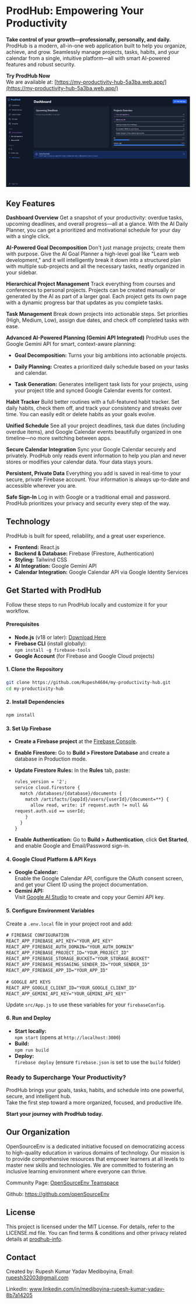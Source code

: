 # ProdHub: Empowering Your Productivity

**Take control of your growth—professionally, personally, and daily.**  
ProdHub is a modern, all-in-one web application built to help you organize, achieve, and grow. Seamlessly manage projects, tasks, habits, and your calendar from a single, intuitive platform—all with smart AI-powered features and robust security.

**Try ProdHub Now**  
We are available at: [https://my-productivity-hub-5a3ba.web.app/](https://my-productivity-hub-5a3ba.web.app/)

![ProdHub](images/dashboard_2.png)

## Key Features

**Dashboard Overview**
Get a snapshot of your productivity: overdue tasks, upcoming deadlines, and overall progress—all at a glance. With the AI Daily Planner, you can get a prioritized and motivational schedule for your day with a single click.

**AI-Powered Goal Decomposition**
Don't just manage projects; create them with purpose. Give the AI Goal Planner a high-level goal like "Learn web development," and it will intelligently break it down into a structured plan with multiple sub-projects and all the necessary tasks, neatly organized in your sidebar.

**Hierarchical Project Management**
Track everything from courses and conferences to personal projects. Projects can be created manually or generated by the AI as part of a larger goal. Each project gets its own page with a dynamic progress bar that updates as you complete tasks.

**Task Management**
Break down projects into actionable steps. Set priorities (High, Medium, Low), assign due dates, and check off completed tasks with ease.

**Advanced AI-Powered Planning (Gemini API Integrated)**
ProdHub uses the Google Gemini API for smart, context-aware planning:

  - **Goal Decomposition:** Turns your big ambitions into actionable projects.

  - **Daily Planning:** Creates a prioritized daily schedule based on your tasks and calendar.

  - **Task Generation:** Generates intelligent task lists for your projects, using your project title and synced Google Calendar events for context.

**Habit Tracker**
Build better routines with a full-featured habit tracker. Set daily habits, check them off, and track your consistency and streaks over time. You can easily edit or delete habits as your goals evolve.

**Unified Schedule**
See all your project deadlines, task due dates (including overdue items), and Google Calendar events beautifully organized in one timeline—no more switching between apps.

**Secure Calendar Integration**
Sync your Google Calendar securely and privately. ProdHub only reads event information to help you plan and never stores or modifies your calendar data. Your data stays yours.

**Persistent, Private Data**
Everything you add is saved in real-time to your secure, private Firebase account. Your information is always up-to-date and accessible wherever you are.

**Safe Sign-In**
Log in with Google or a traditional email and password. ProdHub prioritizes your privacy and security every step of the way.


## Technology

ProdHub is built for speed, reliability, and a great user experience.

- **Frontend:** React.js
- **Backend & Database:** Firebase (Firestore, Authentication)
- **Styling:** Tailwind CSS
- **AI Integration:** Google Gemini API
- **Calendar Integration:** Google Calendar API via Google Identity Services

## Get Started with ProdHub

Follow these steps to run ProdHub locally and customize it for your workflow.

#### Prerequisites

- **Node.js** (v18 or later): [Download Here](https://nodejs.org/)
- **Firebase CLI** (install globally):  
  `npm install -g firebase-tools`
- **Google Account** (for Firebase and Google Cloud projects)

#### 1. Clone the Repository

```sh
git clone https://github.com/Rupesh4604/my-productivity-hub.git
cd my-productivity-hub
```

#### 2. Install Dependencies

```sh
npm install
```

#### 3. Set Up Firebase

- **Create a Firebase project** at the [Firebase Console](https://console.firebase.google.com/).
- **Enable Firestore:** Go to **Build > Firestore Database** and create a database in Production mode.
- **Update Firestore Rules:** In the **Rules** tab, paste:

  ```
  rules_version = '2';
  service cloud.firestore {
    match /databases/{database}/documents {
      match /artifacts/{appId}/users/{userId}/{document=**} {
        allow read, write: if request.auth != null && request.auth.uid == userId;
      }
    }
  }
  ```

- **Enable Authentication:** Go to **Build > Authentication**, click **Get Started**, and enable Google and Email/Password sign-in.

#### 4. Google Cloud Platform & API Keys

- **Google Calendar:**  
  Enable the Google Calendar API, configure the OAuth consent screen, and get your Client ID using the project documentation.
- **Gemini API:**  
  Visit [Google AI Studio](https://aistudio.google.com/) to create and copy your Gemini API key.

#### 5. Configure Environment Variables

Create a `.env.local` file in your project root and add:

```env
# FIREBASE CONFIGURATION
REACT_APP_FIREBASE_API_KEY="YOUR_API_KEY"
REACT_APP_FIREBASE_AUTH_DOMAIN="YOUR_AUTH_DOMAIN"
REACT_APP_FIREBASE_PROJECT_ID="YOUR_PROJECT_ID"
REACT_APP_FIREBASE_STORAGE_BUCKET="YOUR_STORAGE_BUCKET"
REACT_APP_FIREBASE_MESSAGING_SENDER_ID="YOUR_SENDER_ID"
REACT_APP_FIREBASE_APP_ID="YOUR_APP_ID"

# GOOGLE API KEYS
REACT_APP_GOOGLE_CLIENT_ID="YOUR_GOOGLE_CLIENT_ID"
REACT_APP_GEMINI_API_KEY="YOUR_GEMINI_API_KEY"
```

Update `src/App.js` to use these variables for your `firebaseConfig`.

#### 6. Run and Deploy

- **Start locally:**  
  `npm start` (opens at `http://localhost:3000`)
- **Build:**  
  `npm run build`
- **Deploy:**  
  `firebase deploy` (ensure `firebase.json` is set to use the `build` folder)

### Ready to Supercharge Your Productivity?

ProdHub brings your goals, tasks, habits, and schedule into one powerful, secure, and intelligent hub.  
Take the first step toward a more organized, focused, and productive life.

**Start your journey with ProdHub today.**

## Our Organization

OpenSourceEnv is a dedicated initiative focused on democratizing access to high-quality education in various domains of technology. Our mission is to provide comprehensive resources that empower learners at all levels to master new skills and technologies. We are committed to fostering an inclusive learning environment where everyone can thrive.

Community Page: [OpenSourceEnv Teamspace](https://www.notion.so/Teamspace-Home-913399bce8764b36ad8e928a0083af45)

Github: https://github.com/openSourceEnv

## License
This project is licensed under the MIT License. For details, refer to the LICENSE.md file. You can find terms & conditions and other privacy related details at [prodhub-info](https://github.com/Rupesh4604/prodhub-info/tree/main).

## Contact
Created by: Rupesh Kumar Yadav Mediboyina, Email: rupesh32003@gmail.com

LinkedIn: www.linkedin.com/in/mediboyina-rupesh-kumar-yadav-8b7a14205
